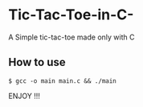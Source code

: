 # Tic-Tac-Toe-in-C-
A Simple tic-tac-toe made only with C

## How to use 

```console
$ gcc -o main main.c && ./main
```
ENJOY !!!

